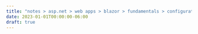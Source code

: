 ```yaml
---
title: "notes > asp.net > web apps > blazor > fundamentals > configuration"
date: 2023-01-01T00:00:00-06:00
draft: true
---
```

